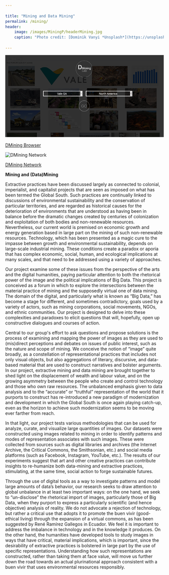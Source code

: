 ```yaml
---

title: "Mining and Data Mining"
permalink: /mining/
header: 
    image: /images/MiningP/headerMining.jpg
    caption: "Photo credit: [Dominik Vanyi *Unsplash*](https://unsplash.com)"

---
```



![DMining Browser](/images/MiningP/MiningBrowser.png)

[DMining Browser](http://www.lifespringinteractive.ca/Mining/Image%20Search/index.php?q=mining)



![DMining Network](/images/MiningP/MinigNetwork.png)

[DMining Network](http://www.lifespringinteractive.ca/Mining/Topic%20Maps/gexf-js-master/)


**Mining and (Data)Mining**

Extractive practices have been discussed largely as connected to colonial, imperialist, and capitalist projects that are seen as imposed on what has been termed the Global South. Such practices are continually linked to discussions of environmental sustainability and the conservation of particular territories, and are regarded as historical causes for the deterioration of environments that are understood as having been in balance before the dramatic changes created by centuries of colonization and exploitation of both bodies and non-renewable resources. Nevertheless, our current world is premised on economic growth and energy generation based in large part on the mining of such non-renewable resources. Technology, which has been presented as a magic cure to the impasse between growth and environmental sustainability, depends on large-scale industrial mining. These conditions create a paradox or aporia that has complex economic, social, human, and ecological implications at many scales, and that need to be addressed using a variety of approaches.

Our project examine some of these issues from the perspective of the arts and the digital humanities, paying particular attention to both the rhetorical power of the image and the political implications of Big Data. This project is conceived as a forum in which to explore the intersections between the material practice of mining and the supposedly virtual one of data mining.  The domain of the digital, and particularly what is known as “Big Data,” has become a stage for different, and sometimes contradictory, goals used by a variety of actors, such as mining corporations, social movements, NGOs, and ethnic communities. Our project is designed to delve into these complexities and paradoxes to elicit questions that will, hopefully, open up constructive dialogues and courses of action.

Central to our group's effort to ask questions and propose solutions is the process of examining and mapping the power of images as they are used to (mis)direct perceptions and debates on issues of public interest, such as the nature and scope of mining. We conceive the notion of “image” quite broadly, as a constellation of representational practices that includes not only visual objects, but also aggregations of literary, discursive, and data-based material that are used to construct narratives and bolster arguments. In our project, extractive mining and data mining are brought together to shed light on the displacement of wealth and labour value, and on the growing asymmetry between the people who create and control technology and those who own raw resources. The unbalanced emphasis given to data analysis and to the “accurate” or “truthful” representation of the world that it purports to construct has re-introduced a new paradigm of modernization and development in which the Global South is once again playing catch-up, even as the horizon to achieve such modernization seems to be moving ever farther from reach. 

In that light, our project tests various methodologies that can be used for analyze, curate, and visualize large quantities of images. Our datasets were constructed using images related to mining in order to identify patterns and modes of representation associates with such images. These were collected from sources such as digital libraries and archives (the Internet Archive, the Critical Commons, the Smithsonian, etc.) and social media platforms (such as Facebook, Instagram, YouTube, etc.). The results of our experiments suggest that art and other creative practices can contribute insights to re-humanize both data-mining and extractive practices, stimulating, at the same time, social action to forge sustainable futures.

Through the use of digital tools as a way to investigate patterns and model large amounts of data’s behavior, our research seeks to draw attention to global unbalance in at least two important ways: on the one hand, we seek to “un-disclose” the rhetorical import of images, particularly those of Big Data, when they purport to express a particularly scientific (and hence objective) analysis of reality. We do not advocate a rejection of technology, but rather a critical use that adopts it to promote the buen vivir (good-ethical living) through the expansion of a virtual commons, as has been suggested by René Ramírez Gallegos in Ecuador. We feel it is important to address the imbalance in technology and in the knowledge it produces. On the other hand, the humanities have developed tools to study images in ways that have critical, material implications, which is important, since the desirability of extractive practices is bolstered in large part by the use of specific representations. Understanding how such representations are constructed, rather than taking them at face value, will move us further down the road towards an actual plurinational approach consistent with a buen vivir that uses environmental resources responsibly.

